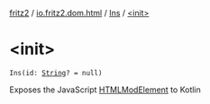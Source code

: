 [fritz2](../../index.md) / [io.fritz2.dom.html](../index.md) / [Ins](index.md) / [&lt;init&gt;](./-init-.md)

# &lt;init&gt;

`Ins(id: `[`String`](https://kotlinlang.org/api/latest/jvm/stdlib/kotlin/-string/index.html)`? = null)`

Exposes the JavaScript [HTMLModElement](https://developer.mozilla.org/en/docs/Web/API/HTMLModElement) to Kotlin

